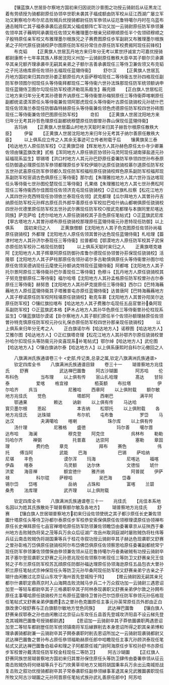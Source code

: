 <!-- { "loadSidebar": true } -->
　　【镶蓝旗人世居卦尔察地方国初来归因说防沙普图之功授云骑尉后从征黒龙江着有劳绩授为骑都尉原任协领卒世职未袭其子福成额由防军校从征江西湖广屡立军功又剿察哈尔布尔尼击败贼兵优授骑都尉任防军叅领从征厄鲁特噶尔丹时在乌蓝布通击贼阵亡其子福泰承袭后追叙其父福成额阵亡军功又加一云骑尉原任防军叅领兼佐领卒其子蘓明阿承袭现任佐领又布雅理墨尔根亲兄硕穆顺原任半个佐领硕穆顺之子殷特原任亲军校又布雅理墨尔根族兄之子赛费图原任歩军副尉又布雅理墨尔根族弟之子阿代原任骁骑校萨尔图原任防军校孙常住亦原任防军校费掦阿现任前锋校】
　　布克韬
　　【正黄旗人世居瓦丹地方来归年分无考以累世抒诚宣力可嘉优授骑都尉康熈十七年率其族人移居沈阳义州加一云骑尉原任散秩大臣卒其子额尔贝承袭卒其亲兄额齐理承袭卒无嗣其亲弟之子额尔吉善承袭现任三等侍卫兼佐领又布克韬之子托活络库原任佐领孙五福现任蓝翎侍衞】
　　舒尔汉
　　【正黄旗人世居瓦丹地方国初来归其四世孙娄正额原任内大臣萨穆哈现任二等侍衞五世孙四格现任副防军叅领图尔彻现任头等侍衞拜都现任二等侍衞六世孙法珠那现任防军统领额讷申现任蓝翎侍卫图尔勾现任防军校德济勒现系廕生】蘓完顔
　　【正白旗人世居松花江地方来归年分无考其孙德普齐讷原任二等侍衞曽孙梅努原任三等侍衞莽喀喇原任副都统诺谟浑原任头等侍衞兼佐领阿那虎现任头等侍衞叶古原任骁骑校元孙琥什巴现任佐领海兰泰现任防御森特赫原任头等侍衞兼佐领色虎德原任防军校四世孙砖图现任二等侍衞兼佐领巴图原任防军校】
　　竒扣
　　【正黄旗人世居沈阳地方来归年分无考其孙哲色理原任副都统穆楚原任防御曽孙靠山保现任蓝翎侍衞】
　　吉玛纳
　　【正黄旗人世居葢山村地方天聪时来归其子赫哲尔根原任散秩大臣】
　　伊留
　　【正黄旗人世居沈阳地方来归年分无考其子纳尔善原任散秩大臣】
　　以上俱系应立传之人其余无事迹可立传者附载于后
　　镶黄旗吴三泰【哈达地方人原任防军校】○正黄旗岱禄【辉发地方人其孙赫色原任太仆寺少卿兼佐领由镶蓝旗改隶】贰格【浑同地方人原任铁匠协领孙马灵阿现任湖南驿盐道元孙延福现系监生】鄂锡塔【洪口村地方人其元孙巴舒原任委署防军叅领四世孙布泰原任防御邉必理原任防军叅领都理原任步军校伊瑚尔达原任骁骑校慕尔道原任防军校五世孙武喜原任防军叅领都久现任防军校福柱原任骁骑校辉色原系副防军校福邦现系副防军校宻调古色俱原任三等侍衞】那尔彪【朱理雅拉地方人其六世孙当达喀现任头等侍衞七世孙图伦楚现任三等侍衞】孔果络【朱理雅拉地方人其七世孙赉松阿现任三等侍衞西尔佳图现任佐领济克屯现任骁骑校】○正红旗札拉察【松花江地方人其四世孙克西特现任协领依兰泰现任佐领】武克都理【瓜尔拜地方人其曽孙丹吉纳原任防军校元孙辉古原任员外郎华善原任歩军校拉巴哈什纳山都喇俱原任骁骑校四世孙优德里原任防军校五世孙武尔赛现任防军校○按武克都理与本旗同里尼喀达同族】萨克萨哈【虎尔哈地方人原任骁骑校其子丑色原任笔帖式】○正蓝旗武尼库【寕古塔地方人其曽孙顺布原任骁骑校那理原任蓝翎侍衞元孙恩特现任防御】以上俱系
　　国初来归之人
　　正黄旗僧额【沈阳地方人其子色克图原任佐领孙尚福原任骁骑校】外都理【沈阳地方人原任佐领其曽孙达色现任蓝翎侍衞】札哈理【葢津村地方人其孙济尔泰现任三等侍衞】拉普都哈【鄂漠地方人原任防军校其子武保亦原任防军校孙二格现任防御】
　　以上俱系天聪时来归之人
　　正黄旗塔克塘阿【沈阳地方人其子辉章阿原任防御孙库鲁尔德现任协领曽孙荪保现任骁骑校】活隆鄂【沈阳地方人其子萨柱那原任佐领孙诺尔多古勒慎俱原任头等侍衞曽孙图尔哈原任佐领吴德讷现任云麾使元孙额讷克特现任蓝翎侍衞】阿都喀【沈阳地方人其子托尔景阿原任三等侍衞孙巴尔善现任二等侍衞】色穆斗【瓦丹地方人原任骁骑校其子努克登额原任二等侍衞】福尔哈塔【沈阳地方人其孙孟格原任防军校曽孙古尔泰原任三等侍衞】赫努恳【沈阳地方人其孙萨克提原任三等侍衞】西尔口【巴特海蘓蘓地方人原任蓝翎侍衞其子塔雅普屯亦原任蓝翎侍衞】达普唐阿【巴特海蘓蘓地方人其子穆诺原任防军校阿柱堪原任骁骑校】勒克车慕【沈阳地方人其曽孙阳吴尔达原任防军校】○镶红旗拉喀布【哈达地方人其子费雅尔屯现任五品官曽孙桑阿现系副防军校】○正蓝旗武本格【萨木占地方人其孙华色原任三等侍衞曽孙伦柱现系监生】○镶蓝旗钮尔谟诺【卦尔察地方人其子额扪原任半个佐领孙额理赫原任佐领曽孙特克慎原任防军校元孙仪礼保亦原任防军校四世孙那亲现任骁骑校】
　　以上俱系来归年分无考之人
　　正白旗诺尔布【哈达地方人】诺穆图【哈达地方人】艾雅尔图【哈达地方人】○正红旗塔竒理【松花江地方人其孙鄂齐尔原任骁骑校曽孙哈尔扣现任头等防衞元孙奕喜现系补笔帖式】鄂尔绰【哈达地方人】武伦图【哈达地方人】○镶白旗讷尔泰【哈达地方人】以上俱系康熙时自科尔沁撤回之人















　　八旗满洲氏族通谱卷三十
<史部,传记类,总录之属,钦定八旗满洲氏族通谱>
　　钦定四库全书
　　八旗满洲氏族通谱目録
　　卷三十一
　　瑚普察地方兆佳氏
　　舒赛　　　　　　　武达禅巴圗鲁
　　阿古沙瑚圗　　　　阿苏哈
　　伦布科色　　　　　当布理
　　以上俱有传
　　宻山扎哈理　　　　髙达
　　甘际泰　　　　　　爱喀
　　格宜禄　　　　　　栢英额
　　布拉塔　　　　　　伊尔哈齐
　　呉当　　　　　　　尼雅哈
　　西章阿
　　以上俱附载
　　额尔敏地方兆佳氏
　　觉色　　　　　　　塔郎阿
　　西喇巴　　　　　　满平阿
　　鄂通果　　　　　　赖达
　　讷新
　　以上俱有传
　　马达哈　　　　　　寳贝墨尔根
　　恩起　　　　　　　本吉纳
　　松鄂托
　　以上俱附载
　　各地方兆佳氏
　　达珠瑚　　　　　　布尔机
　　屯布鲁　　　　　　罗岱
　　马达汉　　　　　　夬满噶哈
　　喀喇　　　　　　　珠尔库
　　以上俱有传
　　汤什理　　　　　　尼雅格
　　盛徳　　　　　　　玛尔善
　　噶尔晋　　　　　　达布哈
　　海澜　　　　　　　穆克登
　　阿克住　　　　　　呉林布
　　勒勒　　　　　　　玛哈尔齐
　　禅弼　　　　　　　托普嘉
　　达崇阿　　　　　　塞勒
　　章固理　　　　　　费约色
　　章克　　　　　　　拜布
　　赛色　　　　　　　伟托
　　傅当阿　　　　　　武能
　　巴海　　　　　　　巴锡
　　萨哈纳　　　　　　尼堪
　　丰色　　　　　　　谟尔浑
　　玛海　　　　　　　尼喀达
　　福喀　　　　　　　伊森
　　喀泰　　　　　　　乌灵额
　　达尔休　　　　　　文徳恒
　　琥什　　　　　　　洪爱
　　海音禅　　　　　　额宜徳什
　　雅齐纳　　　　　　阿普就
　　伊萨禄　　　　　　科尔琨
　　萨穆哈　　　　　　吴巴海
　　岱春　　　　　　　锡尔岱
　　岱喀　　　　　　　岳纳
　　占珠和　　　　　　富喀
　　兰碧　　　　　　　桑秀
　　法库理　　　　　　武齐理
　　以上俱附载



　　钦定四库全书
　　八旗满洲氏族通谱卷三十一
　　兆佳氏
　　【兆佳本系地名因以为姓其氏族散处于瑚普察额尔敏及各地方】
　　瑚普察地方兆佳氏
　　舒赛
　　【镶白旗人世居瑚普察地方初来归设佐领使统之其子都沙原任长史兼佐领圗什塔原任头等侍卫孙都尔泰原任步军校恭安索保俱原任佐领穆理谟原任协领禅布原任长史禅拜原任七品官禅塔哈原任防军防领兼佐领瞻岱由委署章京从征陜西于秦州地方击败贼伪将吴之茂等兵万余众后征湖广攻岳州取洞庭湖时屡败贼伪将杜伟等兵征云南击败贼伪将胡国秉等兵于桂花寺叙功授云骑尉卒其子赫达色现袭职又舒赛之曽孙彰格万岱俱原任骁骑校阿尔布岱佛岱俱原任佐领察思哈原任委署副都统常宁现任防军叅领兼佐领僧保由叅领兼佐领从征厄鲁持噶尔丹奋勇破贼有功授云骑尉卒其子塞尔登现袭职又舒赛之元孙恩兆现任佐领察尔彬现任三等防卫又舒赛亲兄王佳努之子布兰原任防军校苏瓦顔原任防御孙福达理原任协领海逊原任五品包衣大曽孙积兰原任笔帖式宗神保现任头等防卫元孙毕桑阿现任防军校又舒赛亲弟宁古亲之子瑚什由闲散过北京征山东攻宁海州首先登城殁于阵】
　　【赠云骑尉因无嗣其亲兄都尔什袭职定鼎燕京时入山海闗击败流贼马步兵二十万众叙功加一云骑尉三遇恩诏加至一等轻车都尉卒其子三格袭职卒其子阿林泰现袭职又舒赛亲弟伊尔敦之孙闗布原任主事噶哈原任骁骑校齐兰布原任蓝翎侍卫曽孙巴尔岱原任防军叅领元孙伍格现任笔帖式又舒赛亲弟伊圗费古之曽孙色克圗原任主事元孙英常原任员外郎由正白旗改隶○按舒赛与正白旗额尔敏地方觉色同族】
　　武达禅巴圗鲁
　　【镶白旗人舒赛亲叔鄂泰之孙也由闲散过北京征山东攻任丘县首先登城攻济阳县不设云梯先登克其城赐巴圗鲁号授骑都尉遇】
　　【恩诏加一云骑尉卒其子莽依圗袭职两遇恩诏加至二等轻车都尉歴任防军统领镇南将军后縁罪削去本身恩诏所得之职其亲弟博和理承袭骑都尉兼一云骑尉卒其子闗泰袭职时削去恩诏所加之一云骑尉现袭骑都尉又武达禅巴圗鲁之曽孙布占原任叅领福勒赫原任郎中哈瞻现任主事亢孙顾洪泰现任笔帖式又武达禅巴圗鲁伯祖卓和理之子阿都原任城门尉阿海原任步军校孙舒书亦原任步军校曽孙戴清现任防军校金柱现任二等防卫】
　　阿古沙瑚圗
　　【正红旗人舒赛同族世居瑚普察地方国初来归其曽孙保住原任头等防卫肆传由委署叅领从征云南击败贼伪将何继祖等兵于石门坎黄草坝地方又贼将胡国秉率兵万余出云南城拒战复击败之叙功优授骑都尉卒其子常泰袭职任副叅领縁事革退其亲兄武雅圗袭职现任所牧又阿古沙瑚圗之元孙阿晋原任笔帖式族孙武礼善原任郎中】阿苏哈

